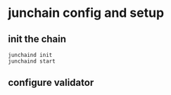 # junchain config and setup

## init the chain
```
junchaind init
junchaind start
```

## configure validator

